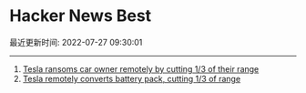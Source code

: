 # Hacker News Best

最近更新时间: 2022-07-27 09:30:01

--- 
1. [Tesla ransoms car owner remotely by cutting 1/3 of their range](https://twitter.com/wk057/status/1551713024171548672) 
2. [Tesla remotely converts battery pack, cutting 1/3 of range](https://twitter.com/wk057/status/1551713024171548672) 
